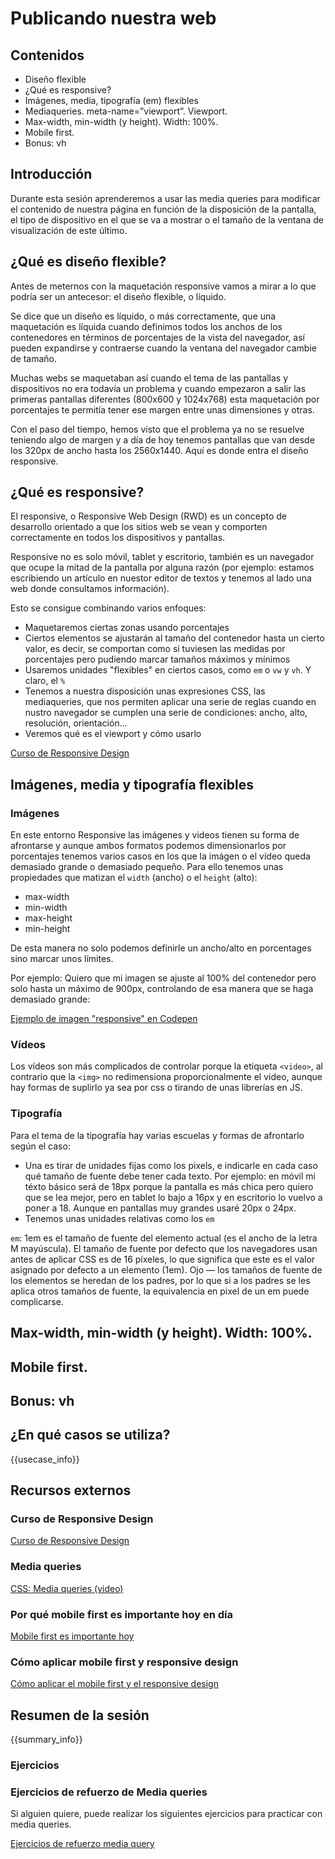 # Publicando nuestra web

## Contenidos

- Diseño flexible
- ¿Qué es responsive?
- Imágenes, media, tipografía (em) flexibles
- Mediaqueries. meta-name=”viewport”. Viewport.
- Max-width, min-width (y height). Width: 100%.
- Mobile first.
- Bonus: vh

## Introducción

Durante esta sesión aprenderemos a usar las media queries para modificar el contenido de nuestra página en función de la disposición de la pantalla, el tipo de dispositivo en el que se va a mostrar o el tamaño de la ventana de visualización de este último.


## ¿Qué es diseño flexible?
Antes de meternos con la maquetación responsive vamos a mirar a lo que podría ser un antecesor: el diseño flexible, o líquido.

Se dice que un diseño es líquido, o más correctamente, que una maquetación es líquida cuando definimos todos los anchos de los contenedores en términos de porcentajes de la vista del navegador, así pueden expandirse y contraerse cuando la ventana del navegador cambie de tamaño.

Muchas webs se maquetaban así cuando el tema de las pantallas y dispositivos no era todavía un problema y cuando empezaron a salir las primeras pantallas diferentes (800x600 y 1024x768) esta maquetación por porcentajes te permitía tener ese margen entre unas dimensiones y otras.

Con el paso del tiempo, hemos visto que el problema ya no se resuelve teniendo algo de margen y a día de hoy tenemos pantallas que van desde los 320px de ancho hasta los 2560x1440. Aquí es donde entra el diseño responsive.


## ¿Qué es responsive?
El responsive, o Responsive Web Design (RWD) es un concepto de desarrollo orientado a que los sitios web se vean y comporten correctamente en todos los dispositivos y pantallas.

Responsive no es solo móvil, tablet y escritorio, también es un navegador que ocupe la mitad de la pantalla por alguna razón (por ejemplo: estamos escribiendo un artículo en nuestor editor de textos y tenemos al lado una web donde consultamos información).

Esto se consigue combinando varios enfoques:
- Maquetaremos ciertas zonas usando porcentajes
- Ciertos elementos se ajustarán al tamaño del contenedor hasta un cierto valor, es decir, se comportan como si tuviesen las medidas por porcentajes pero pudiendo marcar tamaños máximos y mínimos
- Usaremos unidades "flexibles" en ciertos casos, como `em` o `vw` y `vh`. Y claro, el `%`
- Tenemos a nuestra disposición unas expresiones CSS, las mediaqueries, que nos permiten aplicar una serie de reglas cuando en nustro navegador se cumplen una serie de condiciones: ancho, alto, resolución, orientación...
- Veremos qué es el viewport y cómo usarlo

[Curso de Responsive Design](https://www.youtube.com/playlist?list=PLQCgNGUqLK4mW7LxW3jJdRjCnErL5rszl)

## Imágenes, media y tipografía flexibles
### Imágenes
En este entorno Responsive las imágenes y videos tienen su forma de afrontarse y aunque ambos formatos podemos dimensionarlos por porcentajes tenemos varios casos en los que la imágen o el vídeo queda demasiado grande o demasiado pequeño. Para ello tenemos unas propiedades que matizan el `width` (ancho) o el `height` (alto):

* max-width
* min-width
* max-height
* min-height

De esta manera no solo podemos definirle un ancho/alto en porcentages sino marcar unos límites.

Por ejemplo: Quiero que mi imagen se ajuste al 100% del contenedor pero solo hasta un máximo de 900px, controlando de esa manera que se haga demasiado grande:

[Ejemplo de imagen "responsive" en Codepen](https://codepen.io/oneeyedman/pen/XzKdBe)

### Vídeos
Los vídeos son más complicados de controlar porque la etiqueta `<video>`, al contrario que la `<img>` no redimensiona proporcionalmente el video, aunque hay formas de suplirlo ya sea por css o tirando de unas librerías en JS.

### Tipografía
Para el tema de la tipografía hay varias escuelas y formas de afrontarlo según el caso:

* Una es tirar de unidades fijas como los pixels, e indicarle en cada caso qué tamaño de fuente debe tener cada texto. Por ejemplo: en móvil mi téxto básico será de 18px porque la pantalla es más chica pero quiero que se lea mejor, pero en tablet lo bajo a 16px y en escritorio lo vuelvo a poner a 18. Aunque en pantallas muy grandes usaré 20px o 24px.
* Tenemos unas unidades relativas como los `em`

`em`: 1em es el tamaño de fuente del elemento actual (es el ancho de la letra M mayúscula). El tamaño de fuente por defecto que los navegadores usan antes de aplicar CSS es de 16 píxeles, lo que significa que este es el valor asignado por defecto a un elemento (1em). Ojo — los tamaños de fuente de los elementos se heredan de los padres, por lo que si a los padres se les aplica otros tamaños de fuente, la equivalencia en pixel de un em puede complicarse.

## Max-width, min-width (y height). Width: 100%.
## Mobile first.
## Bonus: vh


## ¿En qué casos se utiliza?

{{usecase_info}}


## Recursos externos

### Curso de Responsive Design

[Curso de Responsive Design](https://www.youtube.com/playlist?list=PLQCgNGUqLK4mW7LxW3jJdRjCnErL5rszl)

### Media queries

[CSS: Media queries (video)](https://www.youtube.com/watch?v=y6zYUe7MdLQ)

### Por qué mobile first es importante hoy en día

[Mobile first es importante hoy](https://www.youtube.com/watch?v=SEXm5OM-U3s)

### Cómo aplicar mobile first y responsive design

[Cómo aplicar el mobile first y el responsive design](https://www.youtube.com/watch?v=KjHRa_Qzus8&index=8&list=PL6hPvfzEEMDaKYAabXoDL7A-fZcwxvIqe)


## Resumen de la sesión

{{summary_info}}


### Ejercicios

### Ejercicios de refuerzo de Media queries

Si alguien quiere, puede realizar los siguientes ejercicios para practicar con media queries.

[Ejercicios de refuerzo media query](https://docs.google.com/document/d/1Xco0LqASXIQS6dUIxhuU5loG2CyWYB8gRBaEA4nqR7k/edit)
